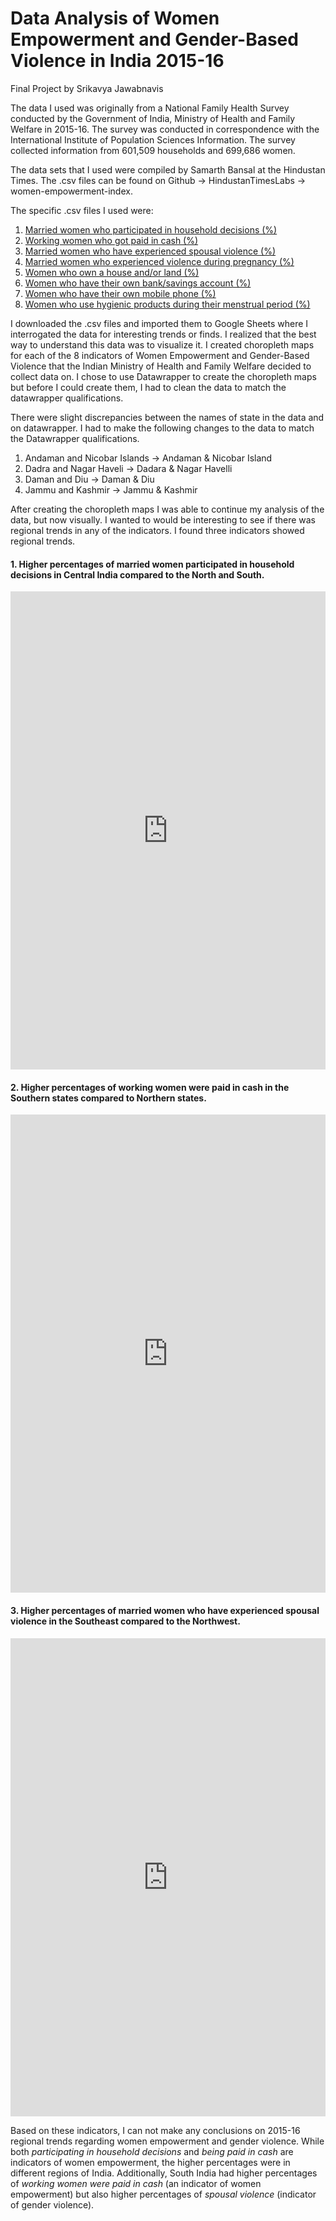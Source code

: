 # Data Analysis of Women Empowerment and Gender-Based Violence in India 2015-16

Final Project by Srikavya Jawabnavis 

The data I used was originally from a National Family Health Survey conducted by the Government of India, Ministry of Health and Family Welfare in 2015-16. The survey was conducted in correspondence with the International Institute of Population Sciences Information. The survey collected information from 601,509 households and 699,686 women.  

The data sets that I used were compiled by Samarth Bansal at the Hindustan Times. The .csv files can be found on Github -> HindustanTimesLabs -> women-empowerment-index. 

The specific .csv files I used were: 
1. [Married women who participated in household decisions (%)](https://github.com/HindustanTimesLabs/women-empowerment-index/blob/master/data/101.csv)
2. [Working women who got paid in cash (%)](https://github.com/HindustanTimesLabs/women-empowerment-index/blob/master/data/102.csv)
3. [Married women who have experienced spousal violence (%)](github.com/HindustanTimesLabs/women-empowerment-index/blob/master/data/103.csv) 
4. [Married women who experienced violence during pregnancy (%)](https://github.com/HindustanTimesLabs/women-empowerment-index/blob/master/data/104.csv)
5. [Women who own a house and/or land (%)](https://github.com/HindustanTimesLabs/women-empowerment-index/blob/master/data/105.csv)
6. [Women who have their own bank/savings account (%)](https://github.com/HindustanTimesLabs/women-empowerment-index/blob/master/data/106.csv) 
7. [Women who have their own mobile phone (%)](https://github.com/HindustanTimesLabs/women-empowerment-index/blob/master/data/107.csv) 
8. [Women who use hygienic products during their menstrual period (%)](https://github.com/HindustanTimesLabs/women-empowerment-index/blob/master/data/108.csv)

I downloaded the .csv files and imported them to Google Sheets where I interrogated the data for interesting trends or finds. I realized that the best way to understand this data was to visualize it. I created choropleth maps for each of the 8 indicators of Women Empowerment and Gender-Based Violence that the Indian  Ministry of Health and Family Welfare decided to collect data on. I chose to use Datawrapper to create the choropleth maps but before I could create them, I had to clean the data to match the datawrapper qualifications. 

There were slight discrepancies between the names of state in the data and on datawrapper. I had to make the following changes to the data to match the Datawrapper qualifications. 
1. Andaman and Nicobar Islands -> Andaman & Nicobar Island 
2. Dadra and Nagar Haveli -> Dadara & Nagar Havelli
3. Daman and Diu -> Daman & Diu
4. Jammu and Kashmir -> Jammu & Kashmir

After creating the choropleth maps I was able to continue my analysis of the data, but now visually. I wanted to would be interesting to see if there was regional trends in any of the indicators. I found three indicators showed regional trends.

#### 1. Higher percentages of married women participated in household decisions in Central India compared to the North and South. 

<iframe title="Married women who participated in household decisions (%)" aria-label="map" id="datawrapper-chart-4roWv" src="https://datawrapper.dwcdn.net/4roWv/1/" scrolling="no" frameborder="0" style="width: 0; min-width: 100% !important; border: none;" height="765"></iframe><script type="text/javascript">!function(){"use strict";window.addEventListener("message",(function(a){if(void 0!==a.data["datawrapper-height"])for(var e in a.data["datawrapper-height"]){var t=document.getElementById("datawrapper-chart-"+e)||document.querySelector("iframe[src*='"+e+"']");t&&(t.style.height=a.data["datawrapper-height"][e]+"px")}}))}();
</script>


#### 2. Higher percentages of working women were paid in cash in the Southern states compared to Northern states. 

<iframe title="Working women who got paid in cash (%)" aria-label="map" id="datawrapper-chart-sD0Q3" src="https://datawrapper.dwcdn.net/sD0Q3/1/" scrolling="no" frameborder="0" style="width: 0; min-width: 100% !important; border: none;" height="765"></iframe><script type="text/javascript">!function(){"use strict";window.addEventListener("message",(function(a){if(void 0!==a.data["datawrapper-height"])for(var e in a.data["datawrapper-height"]){var t=document.getElementById("datawrapper-chart-"+e)||document.querySelector("iframe[src*='"+e+"']");t&&(t.style.height=a.data["datawrapper-height"][e]+"px")}}))}();
</script>


#### 3. Higher percentages of married women who have experienced spousal violence in the Southeast compared to the Northwest. 

<iframe title="Married women who have experienced spousal violence (%)" aria-label="map" id="datawrapper-chart-4yNr5" src="https://datawrapper.dwcdn.net/4yNr5/1/" scrolling="no" frameborder="0" style="width: 0; min-width: 100% !important; border: none;" height="765"></iframe><script type="text/javascript">!function(){"use strict";window.addEventListener("message",(function(a){if(void 0!==a.data["datawrapper-height"])for(var e in a.data["datawrapper-height"]){var t=document.getElementById("datawrapper-chart-"+e)||document.querySelector("iframe[src*='"+e+"']");t&&(t.style.height=a.data["datawrapper-height"][e]+"px")}}))}();
</script>



Based on these indicators, I can not make any conclusions on 2015-16 regional trends regarding women empowerment and gender violence. While both _participating in household decisions_ and _being paid in cash_ are indicators of women empowerment, the higher percentages were in different regions of India. Additionally, South India had higher percentages of _working women were paid in cash_ (an indicator of women empowerment) but also higher percentages of _spousal violence_ (indicator of gender violence). 

